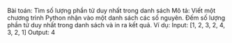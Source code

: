 Bài toán: Tìm số lượng phần tử duy nhất trong danh sách
Mô tả: Viết một chương trình Python nhận vào một danh sách các số nguyên. Đếm số lượng phần tử duy nhất trong danh sách và in ra kết quả.
Ví dụ:
Input: [1, 2, 3, 2, 4, 3, 2, 1]
Output: 4